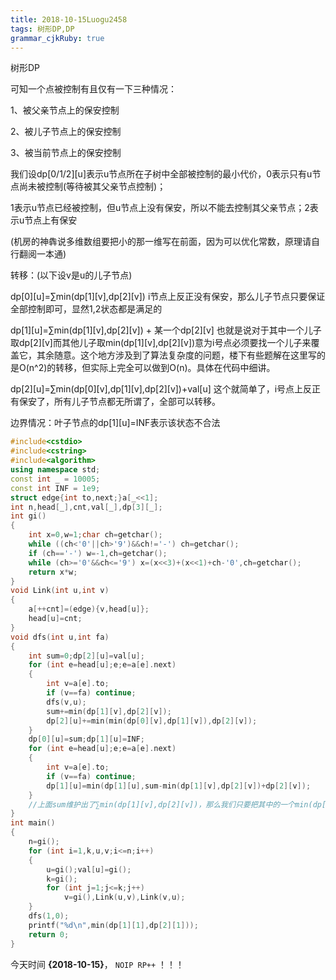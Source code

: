 ```yaml
---
title: 2018-10-15Luogu2458
tags: 树形DP,DP
grammar_cjkRuby: true
---
```

树形DP

可知一个点被控制有且仅有一下三种情况：

1、被父亲节点上的保安控制

2、被儿子节点上的保安控制

3、被当前节点上的保安控制

我们设dp[0/1/2][u]表示u节点所在子树中全部被控制的最小代价，0表示只有u节点尚未被控制(等待被其父亲节点控制)；

1表示u节点已经被控制，但u节点上没有保安，所以不能去控制其父亲节点；2表示u节点上有保安

(机房的神犇说多维数组要把小的那一维写在前面，因为可以优化常数，原理请自行翻阅一本通)

转移：(以下设v是u的儿子节点)

dp[0][u]=∑min(dp[1][v],dp[2][v]) i节点上反正没有保安，那么儿子节点只要保证全部控制即可，显然1,2状态都是满足的

dp[1][u]=∑min(dp[1][v],dp[2][v]) + 某一个dp[2][v] 也就是说对于其中一个儿子取dp[2][v]而其他儿子取min(dp[1][v],dp[2][v])意为i号点必须要找一个儿子来覆盖它，其余随意。这个地方涉及到了算法复杂度的问题，楼下有些题解在这里写的是O(n^2)的转移，但实际上完全可以做到O(n)。具体在代码中细讲。

dp[2][u]=∑min(dp[0][v],dp[1][v],dp[2][v])+val[u] 这个就简单了，i号点上反正有保安了，所有儿子节点都无所谓了，全部可以转移。

边界情况：叶子节点的dp[1][u]=INF表示该状态不合法

~~~cpp
#include<cstdio>
#include<cstring>
#include<algorithm>
using namespace std;
const int _ = 10005;
const int INF = 1e9;
struct edge{int to,next;}a[_<<1];
int n,head[_],cnt,val[_],dp[3][_];
int gi()
{
    int x=0,w=1;char ch=getchar();
    while ((ch<'0'||ch>'9')&&ch!='-') ch=getchar();
    if (ch=='-') w=-1,ch=getchar();
    while (ch>='0'&&ch<='9') x=(x<<3)+(x<<1)+ch-'0',ch=getchar();
    return x*w;
}
void Link(int u,int v)
{
    a[++cnt]=(edge){v,head[u]};
    head[u]=cnt;
}
void dfs(int u,int fa)
{
    int sum=0;dp[2][u]=val[u];
    for (int e=head[u];e;e=a[e].next)
    {
        int v=a[e].to;
        if (v==fa) continue;
        dfs(v,u);
        sum+=min(dp[1][v],dp[2][v]);
        dp[2][u]+=min(min(dp[0][v],dp[1][v]),dp[2][v]);
    }
    dp[0][u]=sum;dp[1][u]=INF;
    for (int e=head[u];e;e=a[e].next)
    {
        int v=a[e].to;
        if (v==fa) continue;
        dp[1][u]=min(dp[1][u],sum-min(dp[1][v],dp[2][v])+dp[2][v]);
    }
    //上面sum维护出了∑min(dp[1][v],dp[2][v])，那么我们只要把其中的一个min(dp[1][v],dp[2][v])替换成dp[2][v]然后维护最小值即可
}
int main()
{
    n=gi();
    for (int i=1,k,u,v;i<=n;i++)
    {
        u=gi();val[u]=gi();
        k=gi();
        for (int j=1;j<=k;j++)
            v=gi(),Link(u,v),Link(v,u);
    }
    dfs(1,0);
    printf("%d\n",min(dp[1][1],dp[2][1]));
    return 0;
}
~~~

今天时间 **{2018-10-15}**， `NOIP RP++` ！！！
